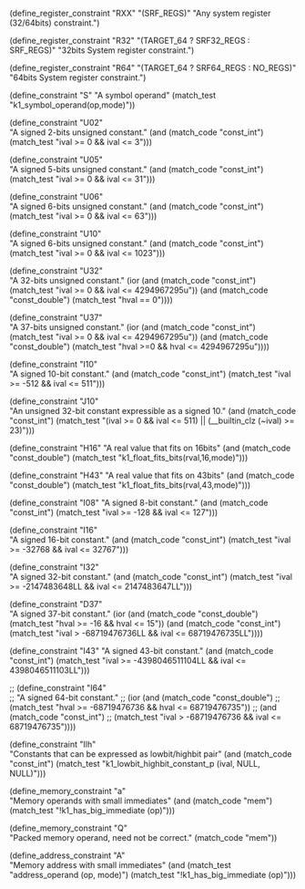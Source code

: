 
(define_register_constraint "RXX" "(SRF_REGS)"
     "Any system register (32/64bits) constraint.")

(define_register_constraint "R32" "(TARGET_64 ? SRF32_REGS : SRF_REGS)"
     "32bits System register constraint.")

(define_register_constraint "R64" "(TARGET_64 ? SRF64_REGS : NO_REGS)"
     "64bits System register constraint.")

(define_constraint "S"
  "A symbol operand"
  (match_test "k1_symbol_operand(op,mode)"))

(define_constraint "U02"  
  "A signed 2-bits unsigned constant."
  (and (match_code "const_int") 
       (match_test "ival >= 0 && ival <= 3")))

(define_constraint "U05"  
  "A signed 5-bits unsigned constant."
  (and (match_code "const_int") 
       (match_test "ival >= 0 && ival <= 31")))

(define_constraint "U06"  
  "A signed 6-bits unsigned constant."
  (and (match_code "const_int")
       (match_test "ival >= 0 && ival <= 63")))

(define_constraint "U10"  
  "A signed 6-bits unsigned constant."
  (and (match_code "const_int")
       (match_test "ival >= 0 && ival <= 1023")))

(define_constraint "U32"  
  "A 32-bits unsigned constant."
  (ior (and (match_code "const_int")
            (match_test "ival >= 0 && ival <= 4294967295u"))
       (and (match_code "const_double")
            (match_test "hval == 0"))))

(define_constraint "U37"  
  "A 37-bits unsigned constant."
  (ior (and (match_code "const_int")
            (match_test "ival >= 0 && ival <= 4294967295u"))
       (and (match_code "const_double")
            (match_test "hval >=0 && hval <= 4294967295u"))))

(define_constraint "I10"  
  "A signed 10-bit constant."
  (and (match_code "const_int")
       (match_test "ival >= -512 && ival <= 511")))

(define_constraint "J10"  
  "An unsigned 32-bit constant expressible as a signed 10."
  (and (match_code "const_int")
       (match_test "(ival >= 0 && ival <= 511) || (__builtin_clz (~ival) >= 23)")))


(define_constraint "H16"
  "A real value that fits on 16bits"
  (and (match_code "const_double")
       (match_test "k1_float_fits_bits(rval,16,mode)")))

(define_constraint "H43"
  "A real value that fits on 43bits"
  (and (match_code "const_double")
       (match_test "k1_float_fits_bits(rval,43,mode)")))

(define_constraint "I08"
  "A signed 8-bit constant."
  (and (match_code "const_int")
       (match_test "ival >= -128 && ival <= 127")))

(define_constraint "I16"  
  "A signed 16-bit constant."
  (and (match_code "const_int")
       (match_test "ival >= -32768 && ival <= 32767")))

(define_constraint "I32"  
  "A signed 32-bit constant."
  (and (match_code "const_int")
       (match_test "ival >= -2147483648LL && ival <= 2147483647LL")))

(define_constraint "D37"  
  "A signed 37-bit constant."
  (ior (and (match_code "const_double")
            (match_test "hval >= -16 && hval <= 15"))
       (and (match_code "const_int")
            (match_test "ival > -68719476736LL && ival <= 68719476735LL"))))

(define_constraint "I43"
  "A signed 43-bit constant."
  (and (match_code "const_int")
       (match_test "ival >= -4398046511104LL && ival <= 4398046511103LL")))

;; (define_constraint "I64"  
;;   "A signed 64-bit constant."
;;   (ior (and (match_code "const_double")
;;             (match_test "hval >= -68719476736 && hval <= 68719476735"))
;;        (and (match_code "const_int")
;;             (match_test "ival > -68719476736 && ival <= 68719476735"))))

(define_constraint "Ilh"  
  "Constants that can be expressed as lowbit/highbit pair"
  (and (match_code "const_int")
       (match_test "k1_lowbit_highbit_constant_p (ival, NULL, NULL)")))

(define_memory_constraint "a"  
  "Memory operands with small immediates"
  (and (match_code "mem")
       (match_test "!k1_has_big_immediate (op)")))

(define_memory_constraint "Q"  
  "Packed memory operand, need not be correct."
  (match_code "mem"))

(define_address_constraint "A"  
  "Memory address with small immediates"
  (and (match_test "address_operand (op, mode)")
       (match_test "!k1_has_big_immediate (op)")))
